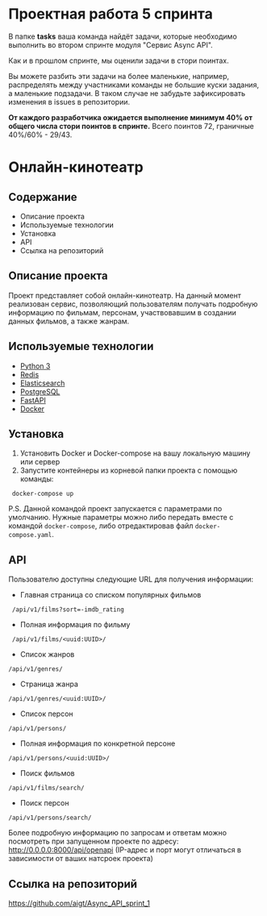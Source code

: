 # Проектная работа 5 спринта

В папке **tasks** ваша команда найдёт задачи, которые необходимо выполнить во втором спринте модуля "Сервис Async API".

Как и в прошлом спринте, мы оценили задачи в стори поинтах.

Вы можете разбить эти задачи на более маленькие, например, распределять между участниками команды не большие куски задания, а маленькие подзадачи. В таком случае не забудьте зафиксировать изменения в issues в репозитории.

**От каждого разработчика ожидается выполнение минимум 40% от общего числа стори поинтов в спринте.** Всего поинтов 72, граничные 40%/60% - 29/43.

# Онлайн-кинотеатр

## Содержание
- Описание проекта
- Используемые технологии
- Установка
- API
- Ссылка на репозиторий

## Описание проекта
Проект представляет собой онлайн-кинотеатр. На данный момент реализован сервис, позволяющий пользователям получать подробную информацию по фильмам, персонам, участвовавшим в создании данных фильмов, а также жанрам.

## Используемые технологии
- [Python 3](https://www.python.org/)
- [Redis](https://redis.io/)
- [Elasticsearch](https://www.elastic.co/)
- [PostgreSQL](https://www.postgresql.org/)
- [FastAPI](https://fastapi.tiangolo.com/)
- [Docker](https://www.docker.com/)

## Установка
1. Установить Docker и Docker-compose на вашу локальную машину или сервер
2. Запустите контейнеры из корневой папки проекта с помощью команды:
```
 docker-compose up
```
P.S. Данной командой проект запускается с параметрами по умолчанию. Нужные параметры можно либо передать вместе с командой `docker-compose`, либо отредактировав файл `docker-compose.yaml`.
## API
Пользователю доступны следующие URL для получения информации:
- Главная страница со списком популярных фильмов
```
 /api/v1/films?sort=-imdb_rating
```
- Полная информация по фильму
```
 /api/v1/films/<uuid:UUID>/
```
- Список жанров
```
/api/v1/genres/
```
- Страница жанра
```
/api/v1/genres/<uuid:UUID>/
```
- Список персон
```
/api/v1/persons/
```
- Полная информация по конкретной персоне
```
/api/v1/persons/<uuid:UUID>/
```
- Поиск фильмов
```
/api/v1/films/search/
```
- Поиск персон
```
/api/v1/persons/search/
```

Более подробную информацию по запросам и ответам можно посмотреть при запущенном проекте по адресу:
http://0.0.0.0:8000/api/openapi (IP-адрес и порт могут отличаться в зависимости от ваших натсроек проекта)


## Ссылка на репозиторий

https://github.com/aigt/Async_API_sprint_1


